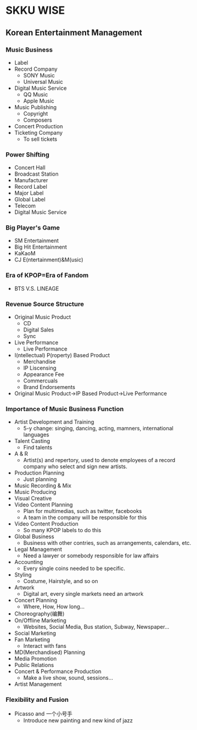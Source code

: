 # SKKU WISE

## Korean Entertainment Management

### Music Business

- Label
- Record Company
  - SONY Music
  - Universal Music
- Digital Music Service
  - QQ Music
  - Apple Music
- Music Publishing
  - Copyright
  - Composers
- Concert Production
- Ticketing Company
  - To sell tickets

### Power Shifting

- Concert Hall
- Broadcast Station
- Manufacturer
- Record Label
- Major Label
- Global Label
- Telecom
- Digital Music Service

### Big Player's Game

- SM Entertainment
- Big Hit Entertainment
- KaKaoM
- CJ E(ntertainment)&M(usic)

### Era of KPOP=Era of Fandom

- BTS V.S. LINEAGE

### Revenue Source Structure

- Original Music Product
  - CD
  - Digital Sales
  - Sync
- Live Performance
  - Live Performance
- I(ntellectual) P(roperty) Based Product
  - Merchandise
  - IP Liscensing
  - Appearance Fee
  - Commercuals
  - Brand Endorsements
- Original Music Product→IP Based Product→Live Performance

### Importance of Music Business Function

- Artist Development and Training
  - 5-y change: singing, dancing, acting, mamners, international languages
- Talent Casting
  - Find talents
- A & R
  - Artist(s) and repertory, used to denote employees of a record company who select and sign new artists.
- Production Planning
  - Just planning
- Music Recording & Mix
- Music Producing
- Visual Creative
- Video Content Planning
  - Plan for multimedias, such as twitter, facebooks
  - A team in the company will be responsible for this
- Video Content Production
  - So many KPOP labels to do this
- Global Business
  - Business with other contries, such as arrangements, calendars, etc.
- Legal Management
  - Need a lawyer or somebody responsible for law affairs
- Accounting
  - Every single coins needed to be specific.
- Styling
  - Costume, Hairstyle, and so on
- Artwork
  - Digital art, every single markets need an artwork
- Concert Planning
  - Where, How, How long...
- Choreography(编舞)
- On/Offline Marketing
  - Websites, Social Media, Bus station, Subway, Newspaper...
- Social Marketing
- Fan Marketing
  - Interact with fans
- MD(Merchandised) Planning
- Media Promotion
- Public Relations
- Concert & Performance Production
  - Make a live show, sound, sessions...
- Artist Management

### Flexibility and Fusion

- Picasso and 一个小号手
  - Introduce new painting and new kind of jazz